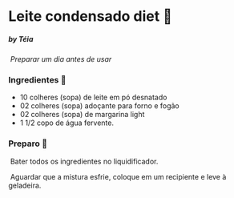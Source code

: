 # Leite condensado diet :milk_glass:

##### by Téia

​	_Preparar um dia antes de usar_

### Ingredientes :spoon:

- 10 colheres (sopa) de leite em pó desnatado
- 02 colheres (sopa) adoçante para forno e fogão
- 02 colheres (sopa) de margarina light
- 1 1/2 copo de água fervente.

### Preparo  :chestnut:

​	Bater todos os ingredientes no liquidificador.

​	Aguardar que a mistura esfrie, coloque em um recipiente e leve à geladeira.













